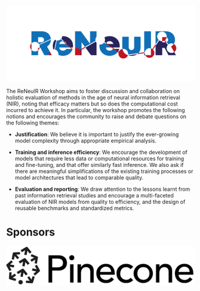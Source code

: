 ![logo](assets/img/logo.png)

The ReNeuIR Workshop aims to foster discussion and collaboration
on holistic evaluation of methods in the age of neural information
retrieval (NIR), noting that efficacy matters but so does the computational
cost incurred to achieve it. In particular, the workshop promotes
the following notions and encourages the community to raise and
debate questions on the following themes:

* **Justification**: We believe it is important to justify
the ever-growing model complexity through appropriate empirical analysis.

* **Training and inference efficiency**: We encourage the
development of models that require less data or computational
resources for training and fine-tuning, and that offer similarly
fast inference. We also ask if there are meaningful simplifications
of the existing training processes or model architectures that lead
to comparable quality.

* **Evaluation and reporting**: We draw attention to the lessons
learnt from past information retrieval studies and encourage a multi-faceted
evaluation of NIR models from quality to efficiency, and
the design of reusable benchmarks and standardized metrics.

# Sponsors

[![pinecone.io](assets/img/pinecone.png)](http://pinecone.io)
